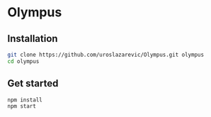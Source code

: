 # Olympus

## Installation

```bash
git clone https://github.com/uroslazarevic/Olympus.git olympus
cd olympus
```

## Get started

```bash
npm install
npm start
```
